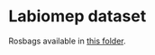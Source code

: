 Labiomep dataset
================================

Rosbags available in [this folder](https://www.dropbox.com/sh/z6p0j8jeeh30q3x/AAALiWAoUEA6MLxlcyIz4R_3a?dl=0).
